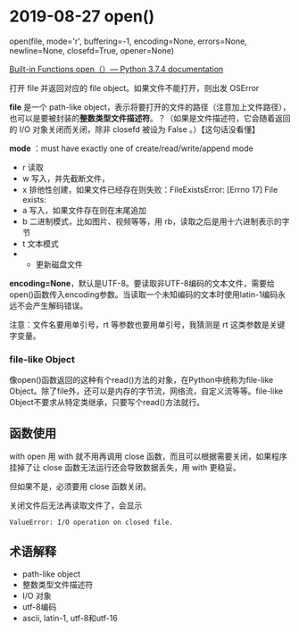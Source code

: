 # 2019-08-27 open() 

open(file, mode='r', buffering=-1, encoding=None, errors=None, newline=None, closefd=True, opener=None)

[Built-in Functions open（）— Python 3.7.4 documentation](https://docs.python.org/3/library/functions.html#open)

打开 file 并返回对应的 file object。如果文件不能打开，则出发 OSError

**file** 是一个 path-like object，表示将要打开的文件的路径（注意加上文件路径），也可以是要被封装的**整数类型文件描述符**。？（如果是文件描述符，它会随着返回的 I/O 对象关闭而关闭，除非 closefd 被设为 False 。）【这句话没看懂】

**mode** ：must have exactly one of create/read/write/append mode
- r 读取
- w 写入，并先截断文件，
- x 排他性创建，如果文件已经存在则失败：FileExistsError: [Errno 17] File exists:
- a 写入，如果文件存在则在末尾追加
- b 二进制模式，比如图片、视频等等，用 rb，读取之后是用十六进制表示的字节
- t 文本模式
- + 更新磁盘文件

**encoding=None**，默认是UTF-8。要读取非UTF-8编码的文本文件，需要给open()函数传入encoding参数。当读取一个未知编码的文本时使用latin-1编码永远不会产生解码错误。 

注意：文件名要用单引号，rt 等参数也要用单引号，我猜测是 rt 这类参数是关键字变量。

### file-like Object

像open()函数返回的这种有个read()方法的对象，在Python中统称为file-like Object。除了file外，还可以是内存的字节流，网络流，自定义流等等。file-like Object不要求从特定类继承，只要写个read()方法就行。

## 函数使用

with open 用 with 就不用再调用 close 函数，而且可以根据需要关闭，如果程序挂掉了让 close 函数无法运行还会导致数据丢失，用 with 更稳妥。

但如果不是，必须要用 close 函数关闭。

关闭文件后无法再读取文件了，会显示

```
ValueError: I/O operation on closed file.
```

## 术语解释

- path-like object
- 整数类型文件描述符
- I/O 对象
- utf-8编码
- ascii, latin-1, utf-8和utf-16


